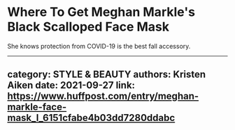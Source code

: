 # Where To Get Meghan Markle's Black Scalloped Face Mask

She knows protection from COVID-19 is the best fall accessory.

---
category: STYLE & BEAUTY
authors: Kristen Aiken
date: 2021-09-27
link: https://www.huffpost.com/entry/meghan-markle-face-mask_l_6151cfabe4b03dd7280ddabc
---

